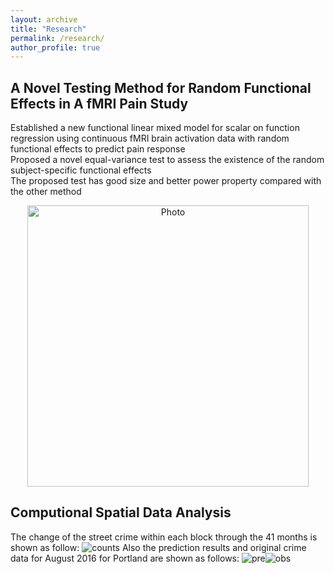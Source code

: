 ```yaml
---
layout: archive
title: "Research"
permalink: /research/
author_profile: true
---
```


## A Novel Testing Method for Random Functional Effects in A fMRI Pain Study
Established a new functional linear mixed model for scalar on function regression using continuous fMRI brain activation data with random functional effects to predict pain response<br>Proposed a novel equal-variance test to assess the existence of the random subject-specific functional effects<br>The proposed test has good size and better power property compared with the other method
<p align="center">
  <img src="https://wma9.github.io/images/bonf_homo_powercurve.png?raw=true" alt="Photo" style="width: 450px;"/> 
</p>


## Computional Spatial Data Analysis

The change of the street crime within each block through the 41 months is shown as follow:
![counts](/image/counts.png)
Also the prediction results and original crime data for August 2016 for Portland are shown as follows:
![pre](/image/pre.png)![obs](/image/obs.png)




